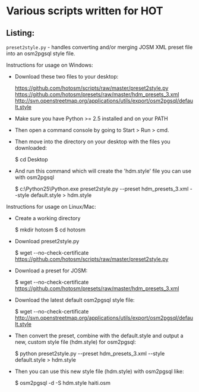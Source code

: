# Various scripts written for HOT

## Listing:

`preset2style.py` - handles converting and/or merging JOSM XML preset file into an osm2pgsql style file.

Instructions for usage on Windows:

* Download these two files to your desktop:
    
    https://github.com/hotosm/scripts/raw/master/preset2style.py
    https://github.com/hotosm/presets/raw/master/hdm_presets_3.xml
    http://svn.openstreetmap.org/applications/utils/export/osm2pgsql/default.style

* Make sure you have Python >= 2.5 installed and on your PATH

* Then open a command console by going to Start > Run > cmd.

* Then move into the directory on your desktop with the files you downloaded:

    $ cd Desktop

* And run this command which will create the 'hdm.style' file you can use with osm2pgsql

    $ c:\Python25\Python.exe preset2style.py --preset hdm_presets_3.xml --style default.style > hdm.style


Instructions for usage on Linux/Mac:

* Create a working directory

    $ mkdir hotosm
    $ cd hotosm

* Download preset2style.py

    $ wget --no-check-certificate https://github.com/hotosm/scripts/raw/master/preset2style.py

* Download a preset for JOSM:

    $ wget --no-check-certificate https://github.com/hotosm/presets/raw/master/hdm_presets_3.xml 

* Download the latest default osm2pgsql style file:

    $ wget --no-check-certificate http://svn.openstreetmap.org/applications/utils/export/osm2pgsql/default.style

* Then convert the preset, combine with the default.style and output a new, custom style file (hdm.style) for osm2pgsql:

    $ python preset2style.py --preset hdm_presets_3.xml --style default.style > hdm.style

* Then you can use this new style file (hdm.style) with osm2pgsql like:

    $ osm2pgsql -d <dbname> -S hdm.style haiti.osm

   
